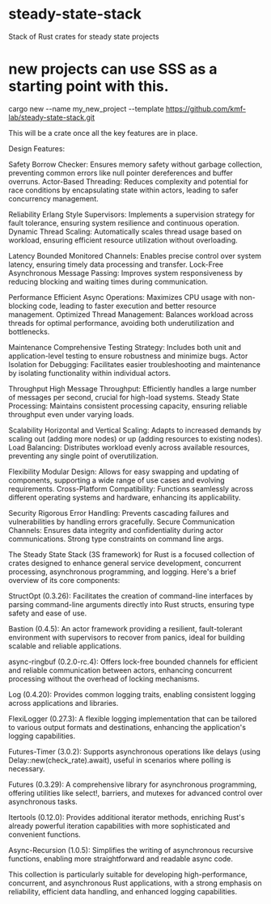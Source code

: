 # steady-state-stack
Stack of Rust crates for steady state projects


# new projects can use SSS as a starting point with this.
cargo new --name my_new_project --template https://github.com/kmf-lab/steady-state-stack.git

This will be a crate once all the key features are in place.

Design Features:

Safety
Borrow Checker: Ensures memory safety without garbage collection, preventing common errors like null pointer dereferences and buffer overruns.
Actor-Based Threading: Reduces complexity and potential for race conditions by encapsulating state within actors, leading to safer concurrency management.

Reliability
Erlang Style Supervisors: Implements a supervision strategy for fault tolerance, ensuring system resilience and continuous operation.
Dynamic Thread Scaling: Automatically scales thread usage based on workload, ensuring efficient resource utilization without overloading.

Latency
Bounded Monitored Channels: Enables precise control over system latency, ensuring timely data processing and transfer.
Lock-Free Asynchronous Message Passing: Improves system responsiveness by reducing blocking and waiting times during communication.

Performance
Efficient Async Operations: Maximizes CPU usage with non-blocking code, leading to faster execution and better resource management.
Optimized Thread Management: Balances workload across threads for optimal performance, avoiding both underutilization and bottlenecks.

Maintenance
Comprehensive Testing Strategy: Includes both unit and application-level testing to ensure robustness and minimize bugs.
Actor Isolation for Debugging: Facilitates easier troubleshooting and maintenance by isolating functionality within individual actors.

Throughput
High Message Throughput: Efficiently handles a large number of messages per second, crucial for high-load systems.
Steady State Processing: Maintains consistent processing capacity, ensuring reliable throughput even under varying loads.

Scalability
Horizontal and Vertical Scaling: Adapts to increased demands by scaling out (adding more nodes) or up (adding resources to existing nodes).
Load Balancing: Distributes workload evenly across available resources, preventing any single point of overutilization.

Flexibility
Modular Design: Allows for easy swapping and updating of components, supporting a wide range of use cases and evolving requirements.
Cross-Platform Compatibility: Functions seamlessly across different operating systems and hardware, enhancing its applicability.

Security
Rigorous Error Handling: Prevents cascading failures and vulnerabilities by handling errors gracefully.
Secure Communication Channels: Ensures data integrity and confidentiality during actor communications.
Strong type constraints on command line args.



The Steady State Stack (3S framework) for Rust is a focused collection of crates
designed to enhance general service development, concurrent processing, 
asynchronous programming, and logging. Here's a brief overview of its core components:

StructOpt (0.3.26): Facilitates the creation of command-line interfaces by parsing command-line arguments directly into Rust structs, ensuring type safety and ease of use.

Bastion (0.4.5): An actor framework providing a resilient, fault-tolerant environment with supervisors to recover from panics, ideal for building scalable and reliable applications.

async-ringbuf (0.2.0-rc.4): Offers lock-free bounded channels for efficient and reliable communication between actors, enhancing concurrent processing without the overhead of locking mechanisms.

Log (0.4.20): Provides common logging traits, enabling consistent logging across applications and libraries.

FlexiLogger (0.27.3): A flexible logging implementation that can be tailored to various output formats and destinations, enhancing the application's logging capabilities.

Futures-Timer (3.0.2): Supports asynchronous operations like delays (using Delay::new(check_rate).await), useful in scenarios where polling is necessary.

Futures (0.3.29): A comprehensive library for asynchronous programming, offering utilities like select!, barriers, and mutexes for advanced control over asynchronous tasks.

Itertools (0.12.0): Provides additional iterator methods, enriching Rust's already powerful iteration capabilities with more sophisticated and convenient functions.

Async-Recursion (1.0.5): Simplifies the writing of asynchronous recursive functions, enabling more straightforward and readable async code.

This collection is particularly suitable for developing high-performance, concurrent, and asynchronous Rust applications, with a strong emphasis on reliability, efficient data handling, and enhanced logging capabilities.

